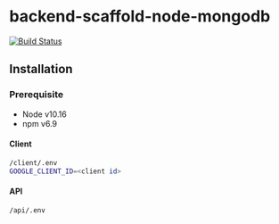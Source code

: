 # backend-scaffold-node-mongodb

[![Build Status](https://travis-ci.org/DanielLin9406/fullstack-emailSender-upgraded.svg?branch=master)](https://travis-ci.org/DanielLin9406/fullstack-emailSender-upgraded)

## Installation

### Prerequisite

- Node v10.16
- npm v6.9

#### Client

```bash
/client/.env
GOOGLE_CLIENT_ID=<client id>
```

#### API

```bash
/api/.env
```
